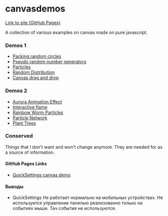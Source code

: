 # canvasdemos

[Link to site (GitHub Pages)](https://gedelborius.github.io/canvasdemos/)

A collection of various examples on canvas made on pure javascript.

### Demos 1

- [Packing random circles](https://gedelborius.github.io/canvasdemos/demos/packing_random_circles/)
- [Pseudo random number generators](https://gedelborius.github.io/canvasdemos/demos/pseudo_random_number_generators/)
- [Particles](https://gedelborius.github.io/canvasdemos/demos/particles)
- [Random Distribution](https://gedelborius.github.io/canvasdemos/demos/random_distribution)
- [Canvas drag and drop](https://gedelborius.github.io/canvasdemos/demos/canvas_drag_and_drop)

### Demos 2

- [Aurora Animation Effect](https://gedelborius.github.io/canvasdemos/demos/aurora_animation_effect)
- [Interactive flame](https://gedelborius.github.io/canvasdemos/demos/interactive_flame)
- [Rainbow Worm Particles](https://gedelborius.github.io/canvasdemos/demos/rainbow_worm_particles)
- [Particle Network](https://gedelborius.github.io/canvasdemos/demos/particle_network)
- [Plant Trees](https://gedelborius.github.io/canvasdemos/demos/plant_trees)

### Conserved

Things that I don't want and won't change anymore. They are needed for as a source of information.

#### GitHub Pages Links

- [QuickSettings canvas demo](https://gedelborius.github.io/canvasdemos/conserved/quick_settings_canvas_demo/)

#### Выводы

- QuickSettings
  Не работает нормально на мобильных устройствах. Не используется управление панелью реализованно только на событиях мыши. Тач события не используются.
